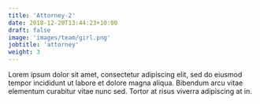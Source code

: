 ```yaml
---
title: 'Attorney-2'
date: 2018-12-20T13:44:23+10:00
draft: false
image: 'images/team/girl.png'
jobtitle: 'attorney'
weight: 3
---
```


Lorem ipsum dolor sit amet, consectetur adipiscing elit, sed do eiusmod tempor incididunt ut labore et dolore magna aliqua. Bibendum arcu vitae elementum curabitur vitae nunc sed. Tortor at risus viverra adipiscing at in.
